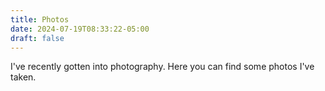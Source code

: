 ```yaml
---
title: Photos
date: 2024-07-19T08:33:22-05:00
draft: false
---
```


I've recently gotten into photography. Here you can find some photos I've taken.
